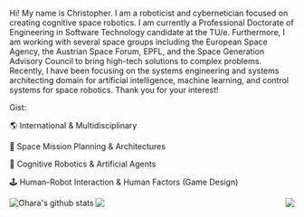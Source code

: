 Hi! My name is Christopher. I am a roboticist and cybernetician focused on creating cognitive space robotics. I am currently a Professional Doctorate of Engineering in Software Technology candidate at the TU/e. Furthermore, I am working with several space groups including the European Space Agency, the Austrian Space Forum, EPFL, and the Space Generation Advisory Council to bring high-tech solutions to complex problems. Recently, I have been focusing on the systems engineering and systems architecting domain for artificial intelligence, machine learning, and control systems for space robotics. Thank you for your interest!

Gist:

:earth_americas: International & Multidisciplinary 

:rocket: Space Mission Planning & Architectures

:robot: Cognitive Robotics & Artificial Agents

:joystick: Human-Robot Interaction & Human Factors (Game Design)


<a href="https://github.com/ohara124c41">
 <img align="left" src="https://github-readme-stats.vercel.app/api?username=ohara124c41&show_icons=true&count_private=true&hide=prs,contribs,issues&theme=tokyonight" alt="Ohara's github stats"/>
</a>

<a href="https://psnprofiles.com/ohara124c41"><img align="left" src="https://card.psnprofiles.com/2/ohara124c41.png" border="0"></a>


<a href="https://github.com/ohara124c41">
  <img align="right" src="https://github-readme-stats.vercel.app/api/top-langs/?username=ohara124c41&theme=tokyonight&hide_langs_below=10&langs_count=7&hide=rich%20text%20format,roff" />
</a>



